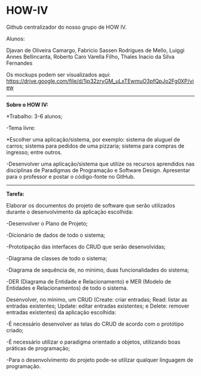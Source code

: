 # HOW-IV

Github centralizador do nosso grupo de HOW IV.

Alunos: 

Djavan de Oliveira Camargo, Fabricio Sassen Rodrigues de Mello, Luiggi Annes Bellincanta, Roberto Caro Varella Filho, Thales Inacio da Silva Fernandes


Os mockups podem ser visualizados aqui: https://drive.google.com/file/d/1ip32zryGM_uLxTEwmuO3pfQpJo2Fg0XP/view


-------
**Sobre o HOW IV:**

*Trabalho: 3-6 alunos;

-Tema livre:

  *Escolher uma aplicação/sistema, por exemplo: sistema de aluguel de carros; sistema para
    pedidos de uma pizzaria; sistema para compras de ingresso; entre outros.

-Desenvolver uma aplicação/sistema que utilize os recursos aprendidos nas disciplinas de
Paradigmas de Programação e Software Design. Apresentar para o professor e postar o
código-fonte no GitHub.

---

**Tarefa:**

Elaborar os documentos do projeto de software que serão utilizados durante o
desenvolvimento da aplicação escolhida:

   -Desenvolver o Plano de Projeto;

   -Dicionário de dados de todo o sistema;

   -Prototipação das interfaces do CRUD que serão desenvolvidas;

   -Diagrama de classes de todo o sistema;

   -Diagrama de sequência de, no mínimo, duas funcionalidades do sistema;

   -DER (Diagrama de Entidade e Relacionamento) e MER (Modelo de Entidades e
    Relacionamentos) de todo o sistema.
    
 Desenvolver, no mínimo, um CRUD (Create: criar entradas; Read: listar as entradas
existentes; Update: editar entradas existentes; e Delete: remover entradas existentes) da
aplicação escolhida:

   -É necessário desenvolver as telas do CRUD de acordo com o protótipo criado;

   -É necessário utilizar o paradigma orientado a objetos, utilizando boas práticas de
    programação;

   -Para o desenvolvimento do projeto pode-se utilizar qualquer linguagem de
    programação.



  
    

